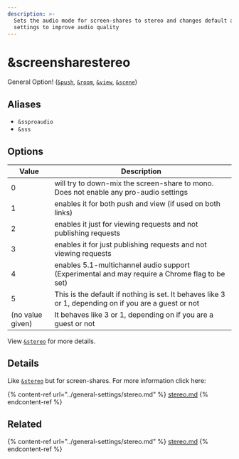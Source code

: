 ```yaml
---
description: >-
  Sets the audio mode for screen-shares to stereo and changes default audio
  settings to improve audio quality
---
```


# \&screensharestereo

General Option! ([`&push`](../source-settings/push.md), [`&room`](../general-settings/room.md), [`&view`](../advanced-settings/view-parameters/view.md), [`&scene`](../advanced-settings/view-parameters/scene.md))

## Aliases

* `&ssproaudio`
* `&sss`

## Options

| Value            | Description                                                                                           |
| ---------------- | ----------------------------------------------------------------------------------------------------- |
| 0                | will try to down-mix the screen-share to mono. Does not enable any pro-audio settings                 |
| 1                | enables it for both push and view (if used on both links)                                             |
| 2                | enables it just for viewing requests and not publishing requests                                      |
| 3                | enables it for just publishing requests and not viewing requests                                      |
| 4                | enables 5.1-multichannel audio support (Experimental and may require a Chrome flag to be set)         |
| 5                | This is the default if nothing is set. It behaves like 3 or 1, depending on if you are a guest or not |
| (no value given) | It behaves like 3 or 1, depending on if you are a guest or not                                        |

View [`&stereo`](../general-settings/stereo.md) for more details.

## Details

Like [`&stereo`](../general-settings/stereo.md) but for screen-shares. For more information click here:

{% content-ref url="../general-settings/stereo.md" %}
[stereo.md](../general-settings/stereo.md)
{% endcontent-ref %}

## Related

{% content-ref url="../general-settings/stereo.md" %}
[stereo.md](../general-settings/stereo.md)
{% endcontent-ref %}
